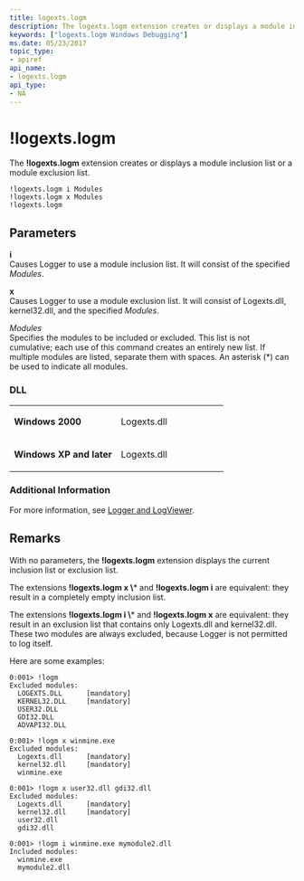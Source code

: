 ```yaml
---
title: logexts.logm
description: The logexts.logm extension creates or displays a module inclusion list or a module exclusion list.
keywords: ["logexts.logm Windows Debugging"]
ms.date: 05/23/2017
topic_type:
- apiref
api_name:
- logexts.logm
api_type:
- NA
---
```


# !logexts.logm


The **!logexts.logm** extension creates or displays a module inclusion list or a module exclusion list.

```dbgcmd
!logexts.logm i Modules 
!logexts.logm x Modules 
!logexts.logm 
```

## <span id="ddk__logexts_logm_dbg"></span><span id="DDK__LOGEXTS_LOGM_DBG"></span>Parameters


<span id="_______i______"></span><span id="_______I______"></span> **i**   
Causes Logger to use a module inclusion list. It will consist of the specified *Modules*.

<span id="_______x______"></span><span id="_______X______"></span> **x**   
Causes Logger to use a module exclusion list. It will consist of Logexts.dll, kernel32.dll, and the specified *Modules*.

<span id="_______Modules______"></span><span id="_______modules______"></span><span id="_______MODULES______"></span> *Modules*   
Specifies the modules to be included or excluded. This list is not cumulative; each use of this command creates an entirely new list. If multiple modules are listed, separate them with spaces. An asterisk (\*) can be used to indicate all modules.

### <span id="DLL"></span><span id="dll"></span>DLL

<table>
<colgroup>
<col width="50%" />
<col width="50%" />
</colgroup>
<tbody>
<tr class="odd">
<td align="left"><p><strong>Windows 2000</strong></p></td>
<td align="left"><p>Logexts.dll</p></td>
</tr>
<tr class="even">
<td align="left"><p><strong>Windows XP and later</strong></p></td>
<td align="left"><p>Logexts.dll</p></td>
</tr>
</tbody>
</table>

 

### <span id="Additional_Information"></span><span id="additional_information"></span><span id="ADDITIONAL_INFORMATION"></span>Additional Information

For more information, see [Logger and LogViewer](logger-and-logviewer.md).

## Remarks

With no parameters, the **!logexts.logm** extension displays the current inclusion list or exclusion list.

The extensions **!logexts.logm x \\*** and **!logexts.logm i** are equivalent: they result in a completely empty inclusion list.

The extensions **!logexts.logm i \\*** and **!logexts.logm x** are equivalent: they result in an exclusion list that contains only Logexts.dll and kernel32.dll. These two modules are always excluded, because Logger is not permitted to log itself.

Here are some examples:

```dbgcmd
0:001> !logm
Excluded modules:
  LOGEXTS.DLL      [mandatory]
  KERNEL32.DLL     [mandatory]
  USER32.DLL
  GDI32.DLL
  ADVAPI32.DLL

0:001> !logm x winmine.exe
Excluded modules:
  Logexts.dll      [mandatory]
  kernel32.dll     [mandatory]
  winmine.exe

0:001> !logm x user32.dll gdi32.dll
Excluded modules:
  Logexts.dll      [mandatory]
  kernel32.dll     [mandatory]
  user32.dll
  gdi32.dll

0:001> !logm i winmine.exe mymodule2.dll
Included modules:
  winmine.exe
  mymodule2.dll
```

 

 





